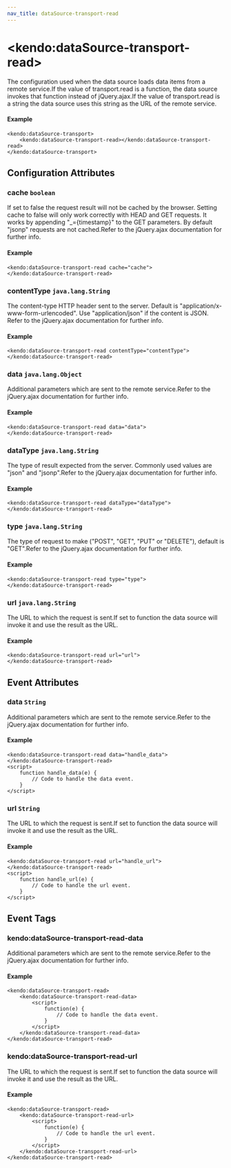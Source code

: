 ```yaml
---
nav_title: dataSource-transport-read
---
```


# \<kendo:dataSource-transport-read\>

The configuration used when the data source loads data items from a remote service.If the value of transport.read is a function, the data source invokes that function instead of jQuery.ajax.If the value of transport.read is a string the data source uses this string as the URL of the remote service.

#### Example
    <kendo:dataSource-transport>
        <kendo:dataSource-transport-read></kendo:dataSource-transport-read>
    </kendo:dataSource-transport>

## Configuration Attributes

### cache `boolean`

If set to false the request result will not be cached by the browser. Setting cache to false will only work correctly with HEAD and GET requests. It works by appending "_={timestamp}" to the GET parameters.
By default "jsonp" requests are not cached.Refer to the jQuery.ajax documentation for further info.

#### Example
    <kendo:dataSource-transport-read cache="cache">
    </kendo:dataSource-transport-read>

### contentType `java.lang.String`

The content-type HTTP header sent to the server. Default is "application/x-www-form-urlencoded". Use "application/json" if the content is JSON.
Refer to the jQuery.ajax documentation for further info.

#### Example
    <kendo:dataSource-transport-read contentType="contentType">
    </kendo:dataSource-transport-read>

### data `java.lang.Object`

Additional parameters which are sent to the remote service.Refer to the jQuery.ajax documentation for further info.

#### Example
    <kendo:dataSource-transport-read data="data">
    </kendo:dataSource-transport-read>

### dataType `java.lang.String`

The type of result expected from the server. Commonly used values are "json" and "jsonp".Refer to the jQuery.ajax documentation for further info.

#### Example
    <kendo:dataSource-transport-read dataType="dataType">
    </kendo:dataSource-transport-read>

### type `java.lang.String`

The type of request to make ("POST", "GET", "PUT" or "DELETE"), default is "GET".Refer to the jQuery.ajax documentation for further info.

#### Example
    <kendo:dataSource-transport-read type="type">
    </kendo:dataSource-transport-read>

### url `java.lang.String`

The URL to which the request is sent.If set to function the data source will invoke it and use the result as the URL.

#### Example
    <kendo:dataSource-transport-read url="url">
    </kendo:dataSource-transport-read>


## Event Attributes

### data `String`

Additional parameters which are sent to the remote service.Refer to the jQuery.ajax documentation for further info.


#### Example
    <kendo:dataSource-transport-read data="handle_data">
    </kendo:dataSource-transport-read>
    <script>
        function handle_data(e) {
            // Code to handle the data event.
        }
    </script>

### url `String`

The URL to which the request is sent.If set to function the data source will invoke it and use the result as the URL.


#### Example
    <kendo:dataSource-transport-read url="handle_url">
    </kendo:dataSource-transport-read>
    <script>
        function handle_url(e) {
            // Code to handle the url event.
        }
    </script>

## Event Tags

### kendo:dataSource-transport-read-data

Additional parameters which are sent to the remote service.Refer to the jQuery.ajax documentation for further info.


#### Example
    <kendo:dataSource-transport-read>
        <kendo:dataSource-transport-read-data>
            <script>
                function(e) {
                    // Code to handle the data event.
                }
            </script>
        </kendo:dataSource-transport-read-data>
    </kendo:dataSource-transport-read>

### kendo:dataSource-transport-read-url

The URL to which the request is sent.If set to function the data source will invoke it and use the result as the URL.


#### Example
    <kendo:dataSource-transport-read>
        <kendo:dataSource-transport-read-url>
            <script>
                function(e) {
                    // Code to handle the url event.
                }
            </script>
        </kendo:dataSource-transport-read-url>
    </kendo:dataSource-transport-read>

